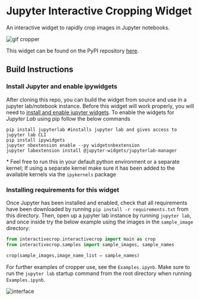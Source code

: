 # Jupyter Interactive Cropping Widget
An interactive widget to rapidly crop images in Jupyter notebooks.

![gif cropper](static/example_cropper.gif)

This widget can be found on the PyPI repository [here]('').

## Build Instructions
### Install Jupyter and enable ipywidgets
After cloning this repo, you can build the widget from source and use in a jupyter lab/notebook instance. Before this widget will work properly, you will need to [install and enable jupyter widgets](https://ipywidgets.readthedocs.io/en/stable/user_install.html). To enable the widgets for *Jupyter Lab* using pip follow the below commands

```CLI
pip install jupyterlab #installs jupyter lab and gives access to jupyter lab CLI
pip install ipywidgets
jupyter nbextension enable --py widgetsnbextension
jupyter labextension install @jupyter-widgets/jupyterlab-manager
```
\* Feel free to run this in your default python environment or a separate kernel; If using a separate kernel make sure it has been added to the available kernels via the `ipykernels` package

### Installing requirements for this widget
Once Jupyter has been installed and enabled, check that all requirements have been downloaded by running `pip install -r requirements.txt` from this directory. Then, open up a jupyter lab instance by running `jupyter lab`, and once inside try the below example using the images in the `sample_image` directory:

```python
from interactivecrop.interactivecrop import main as crop
from interactivecrop.samples import sample_images, sample_names

crop(sample_images,image_name_list = sample_names)
```
For further examples of cropper use, see the `Examples.ipynb`. Make sure to run the `jupyter lab` startup command from the root directory when running `Examples.ipynb`.

![interface](static/interface.png)
